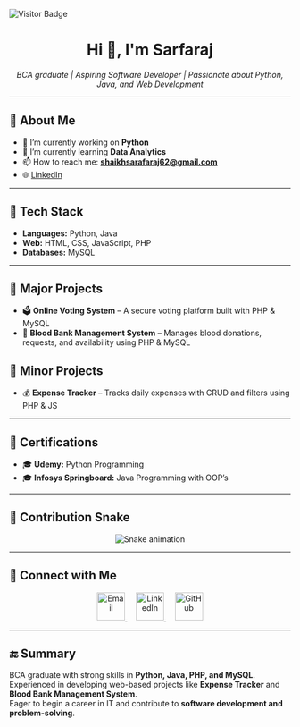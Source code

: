 ![Visitor Badge](https://visitor-badge.laobi.icu/badge?page_id=ShaikhSarfaraj2705)
<h1 align="center">Hi 👋, I'm Sarfaraj</h1>

<p align="center">
  <em>BCA graduate | Aspiring Software Developer | Passionate about Python, Java, and Web Development</em>
</p>



---

## 🚀 About Me  
- 🔭 I’m currently working on **Python**  
- 🌱 I’m currently learning **Data Analytics**  
- 📫 How to reach me: **shaikhsarafaraj62@gmail.com**  
- 🌐 [LinkedIn](https://linkedin.com/in/yourprofile)  

---

## 🔧 Tech Stack  
- **Languages:** Python, Java  
- **Web:** HTML, CSS, JavaScript, PHP  
- **Databases:** MySQL  

---

## 📂 Major Projects  
- 🗳️ **Online Voting System** – A secure voting platform built with PHP & MySQL  
- 🏥 **Blood Bank Management System** – Manages blood donations, requests, and availability using PHP & MySQL  

## 📂 Minor Projects  
- 💰 **Expense Tracker** – Tracks daily expenses with CRUD and filters using PHP & JS  

---

## 📜 Certifications  
- 🎓 **Udemy:** Python Programming  
- 🎓 **Infosys Springboard:** Java Programming with OOP’s
---
## 🐍 Contribution Snake
<p align="center">
  <picture>
    <source media="(prefers-color-scheme: dark)" srcset="https://raw.githubusercontent.com/<ShaikhSarfaraj2705>/<ShaikhSarfaraj2705>/output/github-contribution-grid-snake-dark.svg" />
    <source media="(prefers-color-scheme: light)" srcset="https://raw.githubusercontent.com/<ShaikhSarfaraj2705>/<ShaikhSarfaraj2705>/output/github-contribution-grid-snake.svg" />
    <img alt="Snake animation" src="https://raw.githubusercontent.com/<ShaikhSarfaraj2705>/<ShaikhSarfaraj2705>/output/github-contribution-grid-snake.svg" />
  </picture>
</p>

---

## 🤝 Connect with Me  

<p align="center">
  <a href="mailto:shaikhsarafaraj62@gmail.com" target="_blank">
    <img src="https://img.icons8.com/ios-filled/50/0077b6/new-post.png" width="50" alt="Email"/>
  </a>
  &nbsp;&nbsp;&nbsp; <!-- spacing -->
  <a href="https://www.linkedin.com/in/sarfaraj-shaikh-373387294/" target="_blank">
    <img src="https://img.icons8.com/ios-filled/50/0077b6/linkedin.png" width="50" alt="LinkedIn"/>
  </a>
  &nbsp;&nbsp;&nbsp;
  <a href="https://github.com/YourUsername" target="_blank">
    <img src="https://img.icons8.com/ios-glyphs/50/0077b6/github.png" width="50" alt="GitHub"/>
  </a>
</p>

---

## 🔚 Summary  
BCA graduate with strong skills in **Python, Java, PHP, and MySQL**.  
Experienced in developing web-based projects like **Expense Tracker** and **Blood Bank Management System**.  
Eager to begin a career in IT and contribute to **software development and problem-solving**.  

